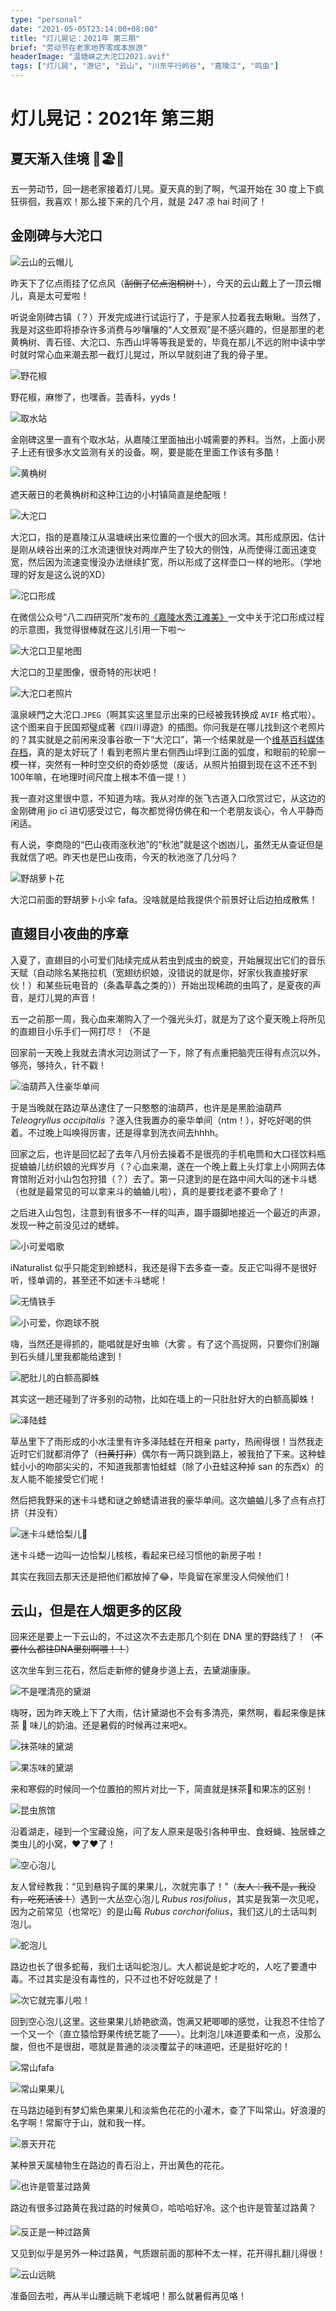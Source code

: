 ```yaml
---
type: "personal"
date: "2021-05-05T23:14:00+08:00"
title: "灯儿晃记：2021年 第三期"
brief: "劳动节在老家地界零成本旅游"
headerImage: "温塘峡之大沱口2021.avif"
tags: ["灯儿晃", "游记", "云山", "川东平行岭谷", "嘉陵江", "鸣虫"]
---
```


# 灯儿晃记：2021年 第三期

## 夏天渐入佳境 🦗🏖🍉

五一劳动节，回一趟老家接着灯儿晃。夏天真的到了啊，气温开始在 30 度上下疯狂徘徊，我喜欢！那么接下来的几个月，就是 247 凉 hai 时间了！

## 金刚碑与大沱口

![云山的云帽儿](images/云山的云帽儿.avif)

昨天下了亿点雨挂了亿点风（~~刮倒了亿点泡桐树！~~），今天的云山戴上了一顶云帽儿，真是太可爱啦！

听说金刚碑古镇（？）开发完成进行试运行了，于是家人拉着我去瞅瞅。当然了，我是对这些即将掺杂许多消费与吵嚷嚷的“人文景观”是不感兴趣的，但是那里的老黄桷树、青石径、大沱口、东西山坪等等我是爱的，毕竟在那儿不远的附中读中学时就时常心血来潮去那一截灯儿晃过，所以早就刻进了我的骨子里。

![野花椒](images/野花椒.avif)

野花椒，麻惨了，也嘿香。芸香科，yyds！

![取水站](images/取水站.avif)

金刚碑这里一直有个取水站，从嘉陵江里面抽出小城需要的养料。当然，上面小房子上还有很多水文监测有关的设备。啊，要是能在里面工作该有多酷！

![黄桷树](images/金刚碑黄葛树.avif)

遮天蔽日的老黄桷树和这种江边的小村镇简直是绝配哦！

![大沱口](images/温塘峡之大沱口2021.avif)

大沱口，指的是嘉陵江从温塘峡出来位置的一个很大的回水湾。其形成原因，估计是刚从峡谷出来的江水流速很快对两岸产生了较大的侧蚀，从而使得江面迅速变宽，然后因为流速变慢没办法继续扩宽，所以形成了这样壶口一样的地形。（学地理的好友是这么说的XD）

![沱口形成](images/沱口形成.png)

在微信公众号“八二四研究所”发布的[《嘉陵水秀江滩美》](https://mp.weixin.qq.com/s/JblrSo9U9hZyGM2srHCR2g)一文中关于沱口形成过程的示意图，我觉得很棒就在这儿引用一下啦～

![大沱口卫星地图](images/大沱口卫星地图.avif)

大沱口的卫星图像，很奇特的形状吧！

![大沱口老照片](images/溫泉峽門之大沱口.avif)

溫泉峽門之大沱口.`JPEG`（啊其实这里显示出来的已经被我转换成 `AVIF` 格式啦）。这个图来自于民国郑璧成著《四川導遊》的插图。你问我是在哪儿找到这个老照片的？其实就是之前闲来没事谷歌一下“大沱口”，第一个结果就是一个[维基百科媒体存档](https://zh.wikipedia.org/wiki/File:溫泉峽門之大沱口.jpg)，真的是太好玩了！看到老照片里右侧西山坪到江面的弧度，和眼前的轮廓一模一样，突然有一种时空交织的奇妙感觉（废话，从照片拍摄到现在这不还不到100年嘛，在地理时间尺度上根本不值一提！）

我一直对这里很中意，不知道为啥。我从对岸的张飞古道入口欣赏过它，从这边的金刚碑用 jio cī 进切感受过它，每次都觉得仿佛在和一个老朋友谈心，令人平静而闲适。

有人说，李商隐的“巴山夜雨涨秋池”的“秋池”就是这个凼凼儿，虽然无从查证但是我就信了吧。昨天也是巴山夜雨，今天的秋池涨了几分吗？

![野胡萝卜花](images/野胡萝卜花.avif)

大沱口前面的野胡萝卜小伞 fafa。没啥就是给我提供个前景好让后边拍成散焦！

## 直翅目小夜曲的序章

入夏了，直翅目的小可爱们陆续完成从若虫到成虫的蜕变，开始展现出它们的音乐天赋（自动除名某拖拉机（宽翅纺织娘，没错说的就是你，好家伙我直接好家伙！）和某些玩电音的（条螽草螽之类的））开始出现稀疏的虫鸣了，是夏夜的声音，是灯儿晃的声音！

五一之前那一周，我心血来潮购入了一个强光头灯，就是为了这个夏天晚上将所见的直翅目小乐手们一网打尽！（不是

回家前一天晚上我就去清水河边测试了一下，除了有点重把脑壳压得有点沉以外，够亮，够持久，针不戳！

![油葫芦入住豪华单间](images/油葫芦.avif)

于是当晚就在路边草丛逮住了一只憨憨的油葫芦，也许是是黑脸油葫芦 *Teleogryllus occipitalis* ？遂入住我置办的豪华单间（ntm！），好吃好喝的供着。不过晚上叫唤得厉害，还是得拿到洗衣间去hhhh。

回家之后，也许是回忆起了去年八月份去操着不是很亮的手机电筒和大口径饮料瓶捉蛐蛐儿纺织娘的光辉岁月（？心血来潮，遂在一个晚上戴上头灯拿上小网网去体育馆附近对小山包包狩猎（？）去了。第一只逮到的是在路中间大叫的迷卡斗蟋（也就是最常见的可以拿来斗的蛐蛐儿啦），真的是要找老婆不要命了！

之后进入山包包，注意到有很多不一样的叫声，蹑手蹑脚地接近一个最近的声源，发现一种之前没见过的蟋蟀。

![小可爱唱歌](images/蛉蟋属的吗.avif)

iNaturalist 似乎只能定到蛉蟋科，我还是得下去多查一查。反正它叫得不是很好听，怪单调的，甚至还不如迷卡斗蟋呢！

![无情铁手](images/无情铁手.avif)

![小可爱，你跑球不脱](images/跑球不脱.avif)

嗨，当然还是得抓的，能唱就是好虫嘛（大雾 。有了这个高捉网，只要你们别蹦到石头缝儿里我都能给逮到！

![肥肚儿的白额高脚蛛](images/肥肚儿的白额高脚蛛.avif)

其实这一趟还碰到了许多别的动物，比如在墙上的一只肚肚好大的白额高脚蛛！

![泽陆蛙](images/泽陆蛙.avif)

草丛里下了雨形成的小水洼里有许多泽陆蛙在开相亲 party，热闹得很！当然我走近时它们就都消停了（~~扫黄打非~~）偶尔有一两只跳到路上，被我拍了下来。这种蛙蛙小小的吻部尖尖的，不知道我那害怕蛙蛙（除了小丑蛙这种掉 san 的东西x）的友人能不能接受它们呢！

然后把我野采的迷卡斗蟋和谜之蛉蟋请进我的豪华单间。这次蛐蛐儿多了点有点打挤（并没有）

![迷卡斗蟋恰梨儿🍐](https://www.youtube.com/watch?v=lLBbvTVE3L4)

迷卡斗蟋一边叫一边恰梨儿核核，看起来已经习惯他的新房子啦！

其实在我回去那天还是把他们都放掉了😂，毕竟留在家里没人伺候他们！

## 云山，但是在人烟更多的区段

回来还是要上一下云山的，不过这次不去走那几个刻在 DNA 里的野路线了！（~~不要什么都往DNA里刻啊喂！！~~）

这次坐车到三花石，然后走新修的健身步道上去，去黛湖康康。

![不是嘿清亮的黛湖](images/不是嘿清亮的黛湖.avif)

嗨呀，因为昨天晚上下了大雨，估计黛湖也不会有多清亮，果然啊，看起来像是抹茶 🍵 味儿的奶油。还是暑假的时候再过来吧x。

![抹茶味的黛湖](images/抹茶味的黛湖.avif)

![果冻味的黛湖](images/果冻味的黛湖.avif)

来和寒假的时候同一个位置拍的照片对比一下，简直就是抹茶🍵和果冻的区别！

![昆虫旅馆](images/昆虫旅馆.avif)

沿着湖走，碰到一个宝藏设施，问了友人原来是吸引各种甲虫、食蚜蝇、独居蜂之类虫儿的小窝，❤️了❤️了！

![空心泡儿](images/空心泡儿.avif)

友人曾经教我：“见到悬钩子属的果果儿，次就完事了！”（~~友人：我不是，我没有，吃死活该！~~）遇到一大丛空心泡儿 *Rubus rosifolius*，其实是我第一次见呢，因为之前常见（也常吃）的是山莓 *Rubus corchorifolius*，我们这儿的土话叫刺泡儿。

![蛇泡儿](images/蛇泡儿.avif)

路边也长了很多蛇莓，我们土话叫蛇泡儿。大人都说是蛇才吃的，人吃了要遭中毒。不过其实是没有毒性的，只不过也不好吃就是了！

![次它就完事儿啦！](images/空心泡儿是空心的.avif)

回到空心泡儿这里。这些果果儿娇艳欲滴，饱满又耙唧唧的感觉，让我忍不住恰了一个又一个（直立猿恰野果传统艺能了——）。比刺泡儿味道要柔和一点，没那么酸，但也不是很甜，嗯就是普通的淡淡覆盆子的味道吧，还是挺好吃的！

![常山fafa](images/常山花花.avif)

![常山果果儿](images/常山梦幻紫果儿.avif)

在马路边碰到有梦幻紫色果果儿和淡紫色花花的小灌木，查了下叫常山。好浪漫的名字啊！常厮守于山，就和我一样。

![景天开花](images/景天花.avif)

某种景天属植物生在路边的青石沿上，开出黄色的花花。

![也许是管茎过路黄](images/管茎过路黄.avif)

路边有很多过路黄在我过路的时候黄🟡，哈哈哈好冷。这个也许是管茎过路黄？

![反正是一种过路黄](images/反正是一种过路黄.avif)

又见到似乎是另外一种过路黄，气质跟前面的那种不太一样，花开得扎翻儿得很！

![云山远眺](images/云山远眺.avif)

准备回去啦，再从半山腰远眺下老城吧！那么就暑假再见咯！
